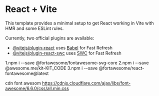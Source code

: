 # React + Vite

This template provides a minimal setup to get React working in Vite with HMR and some ESLint rules.

Currently, two official plugins are available:

- [@vitejs/plugin-react](https://github.com/vitejs/vite-plugin-react/blob/main/packages/plugin-react/README.md) uses [Babel](https://babeljs.io/) for Fast Refresh
- [@vitejs/plugin-react-swc](https://github.com/vitejs/vite-plugin-react-swc) uses [SWC](https://swc.rs/) for Fast Refresh

1.npm i --save @fortawesome/fontawesome-svg-core
2.npm i --save @awesome.me/kit-KIT_CODE
3.npm i --save @fortawesome/react-fontawesome@latest

cdn font awesom
https://cdnjs.cloudflare.com/ajax/libs/font-awesome/6.6.0/css/all.min.css
